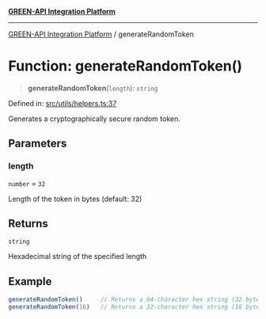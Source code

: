 [**GREEN-API Integration Platform**](../README.md)

***

[GREEN-API Integration Platform](../globals.md) / generateRandomToken

# Function: generateRandomToken()

> **generateRandomToken**(`length`): `string`

Defined in: [src/utils/helpers.ts:37](https://github.com/green-api/greenapi-integration/blob/20ab1c18eae4ff2cd48cede03d005dd7127abc0b/src/utils/helpers.ts#L37)

Generates a cryptographically secure random token.

## Parameters

### length

`number` = `32`

Length of the token in bytes (default: 32)

## Returns

`string`

Hexadecimal string of the specified length

## Example

```ts
generateRandomToken()     // Returns a 64-character hex string (32 bytes)
generateRandomToken(16)   // Returns a 32-character hex string (16 bytes)
```

